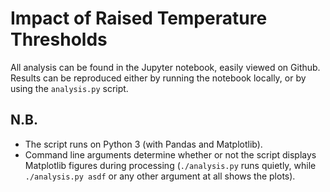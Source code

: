 # Impact of Raised Temperature Thresholds
All analysis can be found in the Jupyter notebook, easily viewed on Github.
Results can be reproduced either by running the notebook locally, or by using the `analysis.py` script.

## N.B.
 - The script runs on Python 3 (with Pandas and Matplotlib).
 - Command line arguments determine whether or not the script displays Matplotlib figures during processing (`./analysis.py` runs quietly, while `./analysis.py asdf` or any other argument at all shows the plots).
